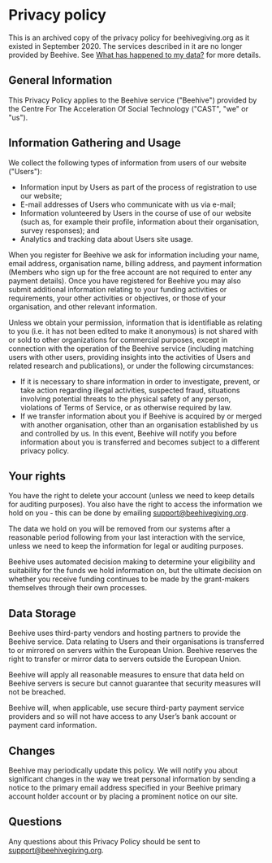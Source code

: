 # Privacy policy

This is an archived copy of the privacy policy for beehivegiving.org as it existed in September 2020. The services described in it are no longer provided by Beehive. See [What has happened to my data?](about.md#whats-happened-to-my-data) for more details.

## General Information

This Privacy Policy applies to the Beehive service ("Beehive") provided by the Centre For The Acceleration Of Social Technology ("CAST", "we" or "us").

## Information Gathering and Usage

We collect the following types of information from users of our website ("Users"):

- Information input by Users as part of the process of registration to use our website;
- E-mail addresses of Users who communicate with us via e-mail;
- Information volunteered by Users in the course of use of our website (such as, for example their profile, information about their organisation, survey responses); and
- Analytics and tracking data about Users site usage.

When you register for Beehive we ask for information including your name, email address, organisation name, billing address, and payment information (Members who sign up for the free account are not required to enter any payment details). Once you have registered for Beehive you may also submit additional information relating to your funding activities or requirements, your other activities or objectives, or those of your organisation, and other relevant information.

Unless we obtain your permission, information that is identifiable as relating to you (i.e. it has not been edited to make it anonymous) is not shared with or sold to other organizations for commercial purposes, except in connection with the operation of the Beehive service (including matching users with other users, providing insights into the activities of Users and related research and publications), or under the following circumstances:

- If it is necessary to share information in order to investigate, prevent, or take action regarding illegal activities, suspected fraud, situations involving potential threats to the physical safety of any person, violations of Terms of Service, or as otherwise required by law.
- If we transfer information about you if Beehive is acquired by or merged with another organisation, other than an organisation established by us and controlled by us. In this event, Beehive will notify you before information about you is transferred and becomes subject to a different privacy policy.

## Your rights

You have the right to delete your account (unless we need to keep details for auditing purposes). You also have the right to access the information we hold on you - this can be done by emailing <support@beehivegiving.org>.

The data we hold on you will be removed from our systems after a reasonable period following from your last interaction with the service, unless we need to keep the information for legal or auditing purposes.

Beehive uses automated decision making to determine your eligibility and suitability for the funds we hold information on, but the ultimate decision on whether you receive funding continues to be made by the grant-makers themselves through their own processes.

## Data Storage

Beehive uses third-party vendors and hosting partners to provide the Beehive service. Data relating to Users and their organisations is transferred to or mirrored on servers within the European Union. Beehive reserves the right to transfer or mirror data to servers outside the European Union.

Beehive will apply all reasonable measures to ensure that data held on Beehive servers is secure but cannot guarantee that security measures will not be breached.

Beehive will, when applicable, use secure third-party payment service providers and so will not have access to any User’s bank account or payment card information.

## Changes

Beehive may periodically update this policy. We will notify you about significant changes in the way we treat personal information by sending a notice to the primary email address specified in your Beehive primary account holder account or by placing a prominent notice on our site.

## Questions

Any questions about this Privacy Policy should be sent to <support@beehivegiving.org>.
